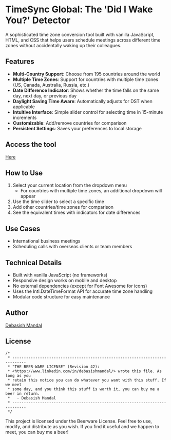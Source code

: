 # TimeSync Global: The 'Did I Wake You?' Detector

A sophisticated time zone conversion tool built with vanilla JavaScript, HTML, and CSS that helps users schedule meetings across different time zones without accidentally waking up their colleagues.

## Features

- **Multi-Country Support**: Choose from 195 countries around the world
- **Multiple Time Zones**: Support for countries with multiple time zones (US, Canada, Australia, Russia, etc.)
- **Date Difference Indicator**: Shows whether the time falls on the same day, next day, or previous day
- **Daylight Saving Time Aware**: Automatically adjusts for DST when applicable
- **Intuitive Interface**: Simple slider control for selecting time in 15-minute increments
- **Customizable**: Add/remove countries for comparison
- **Persistent Settings**: Saves your preferences to local storage

## Access the tool

[Here](https://debasishm89.github.io/TimeSync-Global/)


## How to Use

1. Select your current location from the dropdown menu
   - For countries with multiple time zones, an additional dropdown will appear
2. Use the time slider to select a specific time
3. Add other countries/time zones for comparison
4. See the equivalent times with indicators for date differences

## Use Cases

- International business meetings
- Scheduling calls with overseas clients or team members


## Technical Details

- Built with vanilla JavaScript (no frameworks)
- Responsive design works on mobile and desktop
- No external dependencies (except for Font Awesome for icons)
- Uses the Intl.DateTimeFormat API for accurate time zone handling
- Modular code structure for easy maintenance


## Author

[Debasish Mandal](https://www.linkedin.com/in/debasishmandal/)

## License

```
/*
 * ----------------------------------------------------------------------------
 * "THE BEER-WARE LICENSE" (Revision 42):
 * <https://www.linkedin.com/in/debasishmandal/> wrote this file. As long as you 
 * retain this notice you can do whatever you want with this stuff. If we meet 
 * some day, and you think this stuff is worth it, you can buy me a beer in return.
 *   - Debasish Mandal
 * ----------------------------------------------------------------------------
 */
```

This project is licensed under the Beerware License. Feel free to use, modify, and distribute as you wish. If you find it useful and we happen to meet, you can buy me a beer!